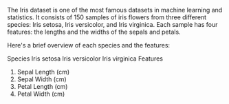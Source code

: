 The Iris dataset is one of the most famous datasets in machine learning and statistics. It consists of 150 samples of iris flowers from three different species: Iris setosa, Iris versicolor, and Iris virginica. Each sample has four features: the lengths and the widths of the sepals and petals.

Here's a brief overview of each species and the features:

Species
Iris setosa
Iris versicolor
Iris virginica
Features
1. Sepal Length (cm)
2. Sepal Width (cm)
3. Petal Length (cm)
4. Petal Width (cm)
